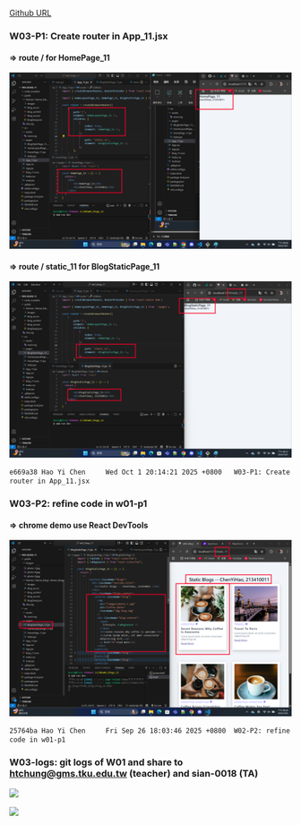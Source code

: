 [Github URL](https://github.com/213410011/1141-2N-demo-yihaochen-11)

### W03-P1: Create router in App_11.jsx

#### => route / for HomePage_11

![](w03-p1-1.png)

#### => route / static_11 for BlogStaticPage_11

![](w03-p1-2.png)

```
e669a38 Hao Yi Chen     Wed Oct 1 20:14:21 2025 +0800   W03-P1: Create router in App_11.jsx
```

### W03-P2: refine code in w01-p1

#### => chrome demo use React DevTools

![](w03-p2.png)

```
25764ba Hao Yi Chen     Fri Sep 26 18:03:46 2025 +0800  W02-P2: refine code in w01-p1
```

### W03-logs: git logs of W01 and share to htchung@gms.tku.edu.tw (teacher) and sian-0018 (TA)

![](w03-log.png)

![](w03-share.png)
